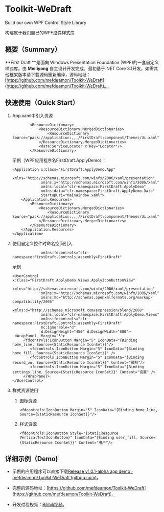 # Toolkit-WeDraft
Build our own WPF Control Style Library

构建属于我们自己的WPF控件样式库

## 概要（Summary）

**First Draft **是面向 Windows Presentation Foundation (WPF)的一套自定义样式库。由 **Meiliyong** 自主设计开发完成，最初基于.NET Core 3.1开发，如需其他框架版本请下载源码重新编译，源码地址：[https://github.com/mefdeamon/Toolkit-WeDraft](https://github.com/mefdeamon/Toolkit-WeDraft)。

## 快速使用（Quick Start）

1. App.xaml中引入资源

   ```xaml
           <ResourceDictionary>
               <ResourceDictionary.MergedDictionaries>
                   <ResourceDictionary Source="pack://application:,,,/FirstDraft;component/Themes/Ui.xaml"/>
               </ResourceDictionary.MergedDictionaries>
               <data:ServiceLocator x:Key="Locator"/>
           </ResourceDictionary>
   ```

   示例（WPF应用程序名FirstDraft.ApplyDemo）：

   ```xaml
   <Application x:Class="FirstDraft.ApplyDemo.App"
                xmlns="http://schemas.microsoft.com/winfx/2006/xaml/presentation"
                xmlns:x="http://schemas.microsoft.com/winfx/2006/xaml"
                xmlns:local="clr-namespace:FirstDraft.ApplyDemo"
                xmlns:data="clr-namespace:FirstDraft.ApplyDemo.Data"
                StartupUri="MainWindow.xaml">
       <Application.Resources>
           <ResourceDictionary>
               <ResourceDictionary.MergedDictionaries>
                   <ResourceDictionary Source="pack://application:,,,/FirstDraft;component/Themes/Ui.xaml"/>
               </ResourceDictionary.MergedDictionaries>
           </ResourceDictionary>
       </Application.Resources>
   </Application>
   ```

2. 使用自定义控件时命名空间引入

   ```xaml
                xmlns:fdcontrols="clr-namespace:FirstDraft.Controls;assembly=FirstDraft"
   ```

   示例

   ```xaml
   <UserControl x:Class="FirstDraft.ApplyDemo.Views.ApplyIconButtonView"
                xmlns="http://schemas.microsoft.com/winfx/2006/xaml/presentation"
                xmlns:x="http://schemas.microsoft.com/winfx/2006/xaml"
                xmlns:mc="http://schemas.openxmlformats.org/markup-compatibility/2006" 
                xmlns:d="http://schemas.microsoft.com/expression/blend/2008" 
                xmlns:local="clr-namespace:FirstDraft.ApplyDemo.Views"
                xmlns:fdcontrols="clr-namespace:FirstDraft.Controls;assembly=FirstDraft"
                mc:Ignorable="d" 
                d:DesignHeight="450" d:DesignWidth="800">
   	<WrapPanel  Margin="5">
       	<fdcontrols:IconButton Margin="5" IconData="{Binding home_line, Source={StaticResource IconSet}}"/>
           <fdcontrols:IconButton Margin="5" IconData="{Binding home_fill, Source={StaticResource IconSet}}" />
           <fdcontrols:IconButton Margin="5" IconData="{Binding record_on, Source={StaticResource IconSet}}" Content="录制"/>
           <fdcontrols:IconButton Margin="5" IconData="{Binding settings_line, Source={StaticResource IconSet}}" Content="设置" />
    	</WrapPanel>
   </UserControl>
   ```

3. 样式资源使用

   1. 图标资源

      ```xaml
      <fdcontrols:IconButton Margin="5" IconData="{Binding home_line, Source={StaticResource IconSet}}"/>
      ```

   2. 样式资源

      ```xaml
      <fdcontrols:IconButton Style="{StaticResource VerticalTextIconButton}" IconData="{Binding user_fill, Source={StaticResource IconSet}}" Content="用户"/>
      ```

## 详细示例（Demo)

- 示例的应用程序可以直接下载[Release v1.0.1-alpha app demo · mefdeamon/Toolkit-WeDraft (github.com)](https://github.com/mefdeamon/Toolkit-WeDraft/releases/tag/v1.0.1-alpha)。

- 完整的源码地址：[https://github.com/mefdeamon/Toolkit-WeDraft](https://github.com/mefdeamon/Toolkit-WeDraft)。
- 开发过程视频：[Bilibili视频](https://www.bilibili.com/video/BV1AA411J7vZ)。
